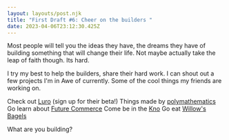 ```yaml
---
layout: layouts/post.njk
title: "First Draft #6: Cheer on the builders "
date: 2023-04-06T23:12:30.425Z
---
```

Most people will tell you the ideas they have, the dreams they have of building something that will change their life. Not maybe actually take the leap of faith though. Its hard. 

I try my best to help the builders, share their hard work. 
I can shout out a few projects I'm in Awe of currently. Some of the cool things my friends are working on. 

Check out [Luro](https://luroapp.com) (sign up for their beta!)
Things made by [polymathematics](https://polymathematics.blog/) 
Go learn about [Future Commerce](https://futrecommerce.com)
Come be in the [Kno](https://knocommerce.com)
Go eat [Willow's Bagels](https://www.willowsbagels.com/)

What are you building? 

